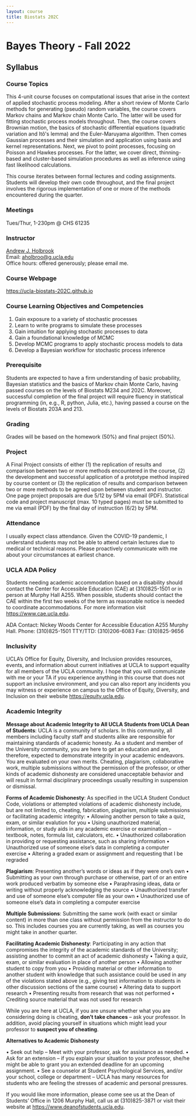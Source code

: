 ```yaml
---
layout: course
title: Biostats 202C
---
```


# Bayes Theory - Fall 2022

## Syllabus

### Course Topics

This 4-unit course focuses on computational issues that arise in the context of applied stochastic process modeling. After a short review of Monte Carlo methods for generating (pseudo) random variables, the course covers Markov chains and Markov chain Monte Carlo. The latter will be used for fitting stochastic process models throughout. Then, the course covers Brownian motion, the basics of stochastic differential equations (quadratic variation and Itô's lemma) and the Euler-Maruyama algorithm. Then comes Gaussian processes and their simulation and application using basis and kernel representations. Next, we pivot to point processes, focusing on Poisson and Hawkes processes. For the latter, we cover direct, thinning-based and cluster-based simulation procedures as well as inference using fast likelihood calculations. 

This course iterates between formal lectures and coding assignments. Students will develop their own code throughout, and the final project involves the rigorous implementation of one or more of the methods encountered during the quarter.


### Meetings

Tues/Thur, 1-230pm @ CHS 61235

### Instructor

[Andrew J. Holbrook](http://andrewjholbrook.github.io/)\
Email: <aholbroo@g.ucla.edu>\
Office hours: offered generously; please email me.

### Course Webpage

<https://ucla-biostats-202C.github.io>

### Course Learning Objectives and Competencies

1. Gain exposure to a variety of stochastic processes
2. Learn to write programs to simulate these processes
3. Gain intuition for applying stochastic processes to data
4. Gain a foundational knowledge of MCMC
5. Develop MCMC programs to apply stochastic process models to data
6. Develop a Bayesian workflow for stochastic process inference

### Prerequisite

Students are expected to have a firm understanding of basic probability, Bayesian statistics and the basics of Markov chain Monte Carlo, having passed courses on the levels of Biostats M234 and 202C.  Moreover, successful completion of the final project will require fluency in statistical programming (in, e.g., R, python, Julia, etc.), having passed a course on the levels of Biostats 203A and 213.



### Grading

Grades will be based on the homework (50%) and final project (50%).

### Project

A Final Project consists of either (1) the replication of results and comparison between two or more methods encountered in the course, (2) the development and successful application of a prototype method inspired by course content or (3) the replication of results and comparison between two or more methods to be agreed upon between student and instructor. One page project proposals are due 5/12 by 5PM via email (PDF). Statistical code and project manuscript (max. 10 typed pages) must be submitted to me via email (PDF) by the final day of instruction (6/2) by 5PM.

### Attendance

I usually expect class attendance. Given the COVID-19 pandemic, I understand students may not be able to attend certain lectures due to medical or technical reasons. Please proactively communicate with me about your circumstances at earliest chance.

### UCLA ADA Policy

Students needing academic accommodation based on a disability should contact the Center for Accessible Education (CAE) at (310)825-1501 or in person at Murphy Hall A255. When possible, students should contact the CAE within the first two weeks of the term as reasonable notice is needed to coordinate accommodations. For more information visit <https://www.cae.ucla.edu>.

ADA Contact:
Nickey Woods
Center for Accessible Education
A255 Murphy Hall.
Phone: (310)825-1501
TTY/TTD: (310)206-6083
Fax: (310)825-9656

### Inclusivity

UCLA’s Office for Equity, Diversity, and Inclusion provides resources, events, and information about current initiatives at UCLA to support equality for all members of the UCLA community. I hope that you will communicate with me or your TA if you experience anything in this course that does not support an inclusive environment, and you can also report any incidents you may witness or experience on campus to the Office of Equity, Diversity, and Inclusion on their website <https://equity.ucla.edu>.


### Academic Integrity

**Message about Academic Integrity to All UCLA Students from UCLA Dean of Students**: UCLA is a community of scholars. In this community, all members including faculty staff and students alike are responsible for maintaining standards of academic honesty. As a student and member of the University community, you are here to get an education and are, therefore, expected to demonstrate integrity in your academic endeavors. You are evaluated on your own merits. Cheating, plagiarism, collaborative work, multiple submissions without the permission of the professor, or other kinds of academic dishonesty are considered unacceptable behavior and will result in formal disciplinary proceedings usually resulting in suspension or dismissal.

**Forms of Academic Dishonesty**: As specified in the UCLA Student Conduct Code, violations or attempted violations of academic dishonesty include, but are not limited to, cheating, fabrication, plagiarism, multiple submissions or facilitating academic integrity:
• Allowing another person to take a quiz, exam, or similar evalution for you
• Using unauthorized material, information, or study aids in any academic exercise or examination – textbook, notes, formula list, calculators, etc.
• Unauthorized collaboration in providing or requesting assistance, such as sharing information
• Unauthorized use of someone else’s data in completing a computer exercise
• Altering a graded exam or assignment and requesting that I be regraded

**Plagiarism**: Presenting another’s words or ideas as if they were one’s own
• Submitting as your own through purchase or otherwise, part of or an entire work produced verbatim by someone else
• Paraphrasing ideas, data or writing without properly acknowledging the source
• Unauthorized transfer and use of someone else’s computer file as your own
• Unauthorized use of someone else’s data in completing a computer exercise

**Multiple Submissions**: Submitting the same work (with exact or similar content) in more than one class without permission from the instructor to do so. This includes courses you are currently taking, as well as courses you might take in another quarter.

**Facilitating Academic Dishonesty**: Participating in any action that compromises the integrity of the academic standards of the University; assisting another to commit an act of academic dishonesty
• Taking a quiz, exam, or similar evaluation in place of another person
• Allowing another student to copy from you
• Providing material or other information to another student with knowledge that such assistance could be used in any of the violations stated above (e.g., giving test information to students in other discussion sections of the same course)
• Altering data to support research
• Presenting results from research that was not performed
• Crediting source material that was not used for  research

While you are here at UCLA, if you are unsure whether what you are considering doing is cheating, **don’t take chances** – ask your professor. In addition, avoid placing yourself in situations which might lead your professor to **suspect you of cheating**.

**Alternatives to Academic Dishonesty**

• Seek out help – Meet with your professor, ask for assistance as needed.
• Ask for an extension – if you explain your situation to your professor, she/he might be able to grant you an extended deadline for an upcoming assignment.
•	See a counselor at Student Psychological Services, and/or your school, college or department – UCLA has many resources for students who are feeling the stresses of academic and personal pressures.

If you would like more information, please come see us at the Dean of Students’ Office in 1206 Murphy Hall, call us at (310)825-3871 or visit their website at <https://www.deanofstudents.ucla.edu>.
